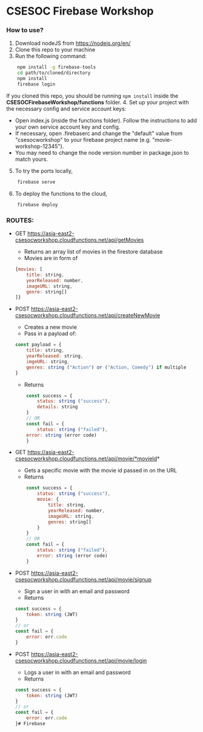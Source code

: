 # CSESOC Firebase Workshop
### How to use?
1. Download nodeJS from https://nodejs.org/en/
2. Clone this repo to your machine
3. Run the following command:
```bash
    npm install -g firebase-tools
    cd path/to/cloned/directory
    npm install
    firebase login
```
   If you cloned this repo, you should be running `npm install` inside the **CSESOCFirebaseWorkshop/functions** folder.
4. Set up your project with the necessary config and service account keys:
   * Open index.js (inside the functions folder). Follow the instructions to add your own service account key and config.
   * If necessary, open .firebaserc and change the "default" value from "csesocworkshop" to your firebase project name (e.g. "movie-workshop-12345").
   * You may need to change the node version number in package.json to match yours.
5. To try the ports locally,
```bash
    firebase serve
```
6. To deploy the functions to the cloud,
```bash
    firebase deploy
```

### ROUTES:
* GET https://asia-east2-csesocworkshop.cloudfunctions.net/api/getMovies
	* Returns an array list of movies in the firestore database
	* Movies are in form of
	```javascript
	{movies: [
		title: string,
		yearReleased: number,
		imageURL: string, 
		genre: string[]
	]}
	```
* POST https://asia-east2-csesocworkshop.cloudfunctions.net/api/createNewMovie
	* Creates a new movie
	* Pass in a payload of:
	```javascript
	const payload = {
		title: string, 
		yearReleased: string, 
		imgeURL: string, 
		genres: string ("Action") or ("Action, Comedy") if multiple
	}
	```
	* Returns 
	```javascript
		const success = {
			status: string ("success"), 
			details: string
		}
		// OR
		const fail = {
			status: string ("failed"), 
		error: string (error code)
		}
	```
* GET https://asia-east2-csesocworkshop.cloudfunctions.net/api/movie/*movieId*
	* Gets a specific movie with the movie id passed in on the URL
	* Returns
	```javascript
		const success = {
			status: string ("success"), 
			movie: {
				title: string, 
				yearReleased: number, 
				imageURL: string,
				genres: string[]
			}
		}
		// OR
		const fail = {
			status: string ("failed"), 
			error: string (error code)
		}
	```

* POST https://asia-east2-csesocworkshop.cloudfunctions.net/api/movie/signup
	* Sign a user in with an email and password
	* Returns 
	```javascript
	const success = {
		token: string (JWT)
	}
	// or
	const fail = {
		error: err.code
	}
	```

* POST https://asia-east2-csesocworkshop.cloudfunctions.net/api/movie/login
	* Logs a user in with an email and password
	* Returns 
	```javascript
	const success = {
		token: string (JWT)
	}
	// or
	const fail = {
		error: err.code
	}#   F i r e b a s e  
 